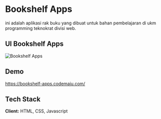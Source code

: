 
# Bookshelf Apps

ini adalah aplikasi rak buku yang dibuat untuk bahan pembelajaran di ukm programming teknokrat divisi web.


## UI Bookshelf Apps

![Bookshelf Apps](https://imgur.com/kxw3TBF.png)


## Demo

https://bookshelf-apps.codemaju.com/


## Tech Stack

**Client:** HTML, CSS, Javascript

